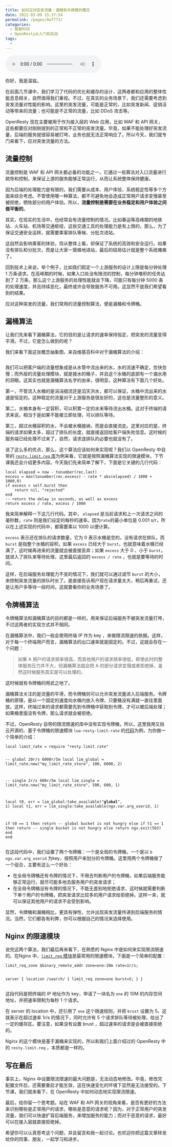 ```yaml
---
title: 如何应对突发流量：漏桶和令牌桶的概念
date: 2022-03-09 15:37:54
permalink: /pages/0af773/
categories:
  - 极客时间
  - OpenResty从入门到实战
tags:
  - 
---
```

<audio title="42.如何应对突发流量：漏桶和令牌桶的概念" src="https://static001.geekbang.org/resource/audio/f7/1e/f75dea29705a1b6124928709c2e9371e.mp3" controls="controls"></audio> 
<p>你好，我是温铭。</p><p>在前面几节课中，我们学习了代码的优化和缓存的设计，这两者都和应用的整体性能息息相关，自然值得我们重视。不过，在真实的业务场景下，我们还需要考虑到突发流量对性能的影响。这里的突发流量，可能是正常的，比如突发新闻、促销活动等带来的流量；也可能是不正常的流量，比如 DDoS 攻击等。</p><p>OpenResty 现在主要被用于作为接入层的 Web 应用，比如 WAF 和 API 网关，这些都要应对刚刚提到的正常和不正常的突发流量。毕竟，如果不能处理好突发流量，后端的服务就很容易被打垮，业务也就无法正常响应了。所以今天，我们就专门来看下，应对突发流量的方法。</p><h2>流量控制</h2><p>流量控制是 WAF 和 API 网关都必备的功能之一，它通过一些算法对入口流量进行疏导和控制，来保证上游的服务能够正常运行，从而让系统整体保持健康。</p><p>因为后端的处理能力是有限的，我们需要从成本、用户体验、系统稳定性等多个方面来综合考虑。不管使用哪一种算法，都不可避免地会造成正常用户请求变慢甚至被拒绝，牺牲部分的用户体验。所以，<strong>流量控制是需要在业务稳定和用户体验之间做平衡的</strong>。</p><p>其实，在现实的生活中，也经常会有流量控制的情况。比如春运等高峰期的地铁站、火车站、机场等交通枢纽，这些交通工具的处理能力是有上限的，那么，为了保证交通安全运转，就需要乘客排队等候、分批次进站。</p><!-- [[[read_end]]] --><p>这自然会影响乘客的体验，但从整体上看，却保证了系统的高效和安全运行。如果没有排队和分批次，而是让大家一窝蜂地进站，最后的结局估计就是整个系统瘫痪了。</p><p>回到技术上来说，举个例子，比如我们假定一个上游服务的设计上限是每分钟处理 1 万条请求。在高峰期的时候，如果入口处没有限流的控制，每分钟堆积的任务达到了 2 万条，那么这个上游服务的处理性能就会下降，可能只有每分钟 5000 条的处理速度，并且持续恶化，最终或许会导致服务不可用。这显然不是我们希望看到的结果。</p><p>应对这种突发的流量，我们常用的流量控制算法，便是漏桶和令牌桶。</p><h2>漏桶算法</h2><p>让我们先来看下漏桶算法，它的目的是让请求的速率保持恒定，把突发的流量变得平滑。不过，它是怎么做到的呢？</p><p>我们来看下面这张概念抽象图，来自维基百科中对于漏桶算法的介绍：</p><p><img src="https://static001.geekbang.org/resource/image/6e/a9/6e36e9d5fff0aa58d8a9b4d34671fba9.jpg" alt=""></p><p>我们可以把客户端的流量想象成是从水管中流出来的水，水的流速不确定，忽快忽慢；而外层的流量处理模块，就是接水的桶子，并且这个水桶的底部有一个漏水用的洞眼。这其实也就是漏桶算法名字的由来，很明显，这种算法有下面几个好处。</p><p>第一，不管流入水桶的是涓涓细流还是滔天洪水，都可以保证，水桶中流出来的水速是恒定的。这种稳定的流量对于上游服务是很友好的，这也是流量整形的意义。</p><p>第二，水桶本身有一定容积，可以积累一定的水来等待流出水桶。这对于终端的请求来说，相当于是如果不能被立即处理，可以排队等待。</p><p>第三，超过水桶容积的水，不会被水桶接纳，而是会直接流走。这里对应的是，终端的请求如果太多，超过了排队的长度，就直接返回给客户端失败信息。这时候的服务端已经处理不过来了，自然，请求连排队的必要也就没有了。</p><p>说了这么多的优点，那么，这个算法应该如何来实现呢？我们以 OpenResty 中自带的 <a href="https://github.com/openresty/lua-resty-limit-traffic/blob/master/lib/resty/limit/req.lua#L73"><code>resty.limit.req</code> 库</a>为例来看，它就是按照漏桶算法实现的限速模块，下节课我还会介绍更多内容。今天我们先来简单了解下，下面是它关键的几行代码：</p><pre><code>local elapsed = now - tonumber(rec.last)
excess = max(tonumber(rec.excess) - rate * abs(elapsed) / 1000 + 1000,0)
if excess &gt; self.burst then
    return nil, &quot;rejected&quot;
end
-- return the delay in seconds, as well as excess
return excess / rate, excess / 1000
</code></pre><p>我来简单解释一下这几行代码。其中， <code>elapsed</code> 是当前请求和上一次请求之间的毫秒数，<code>rate</code> 则是我们设定的每秒的速率。因为<code>rate</code>的最小单位是 0.001 s/r，所以在上述实现的代码中，都需要乘以 1000  以便计算。</p><p><code>excess</code> 表示还在排队的请求数量，它为 0 表示水桶是空的，没有请求在排队，而<code>burst</code> 是指整个水桶的容积。如果 <code>excess</code> 已经大于 <code>burst</code>，也就意味着水桶已经满了，这时候再进来的流量就会被直接丢弃；如果 <code>excess</code> 大于 0 、小于 <code>burst</code>，就进入了排队来等待处理，这里最后返回的 <code>excess / rate</code> ，也就是要等待的时间。</p><p>这样，在后端服务处理能力不变的情况下，我们就可以通过调节 <code>burst</code> 的大小，来控制突发流量的排队时长了。是直接告诉用户现在请求量太大，稍后再重试，还是让用户多等待一段时间，这就要看你的业务场景了。</p><h2>令牌桶算法</h2><p>令牌桶算法和漏桶算法的目的都是一样的，用来保证后端服务不被突发流量打垮，不过这两者的实现方式并不相同。</p><p>在漏桶算法中，我们一般会使用终端 IP 作为 key ，来做限流限速的依据。这样，对于每一个终端用户而言，漏桶算法的出口速率就是固定的。不过，这就会存在一个问题：</p><blockquote>
<p>如果 A 用户的请求频率很高，而其他用户的请求频率很低，即使此时的整体服务压力并不大，但漏桶算法就会把 A 的部分请求变慢或者拒绝掉，虽然这时候服务其实是可以处理的。</p>
</blockquote><p>这时候就有令牌桶的用武之地了。</p><p>漏桶算法关注的是流量的平滑，而令牌桶则可以允许突发流量进入后端服务。令牌桶的原理，是以一个固定的速度向水桶内放入令牌，只要桶没有满就一直往里面放。这样，终端过来的请求都需要先到令牌桶中获取到令牌，才可以被后端处理；如果桶里面没有令牌，那么请求就会被拒绝。</p><p>不过，OpenResty 自带的限流限速的库中没有实现令牌桶，所以，这里我用又拍云开源的、基于令牌桶的限速模块 <code>lua-resty-limit-rate</code>  的<a href="https://github.com/upyun/lua-resty-limit-rate">代码</a>为例，为你做一个简单的介绍：</p><pre><code>local limit_rate = require &quot;resty.limit.rate&quot;

-- global 20r/s 6000r/5m
local lim_global = limit_rate.new(&quot;my_limit_rate_store&quot;, 100, 6000, 2)

-- single 2r/s 600r/5m
local lim_single = limit_rate.new(&quot;my_limit_rate_store&quot;, 500, 600, 1)

local t0, err = lim_global:take_available(&quot;__global__&quot;, 1)
local t1, err = lim_single:take_available(ngx.var.arg_userid, 1)

if t0 == 1 then
    return -- global bucket is not hungry
else
    if t1 == 1 then
        return -- single bucket is not hungry
    else
        return ngx.exit(503)
    end
end
</code></pre><p>在这段代码中，我们设置了两个令牌桶：一个是全局的令牌桶，一个是以 <code>b ngx.var.arg_userid</code> 为key，按照用户来划分的令牌桶。这里用两个令牌桶做了一个组合，主要有这么一个好处：</p><ul>
<li>在全局令牌桶还有令牌的情况下，不用去判断用户的令牌桶，如果后端服务能够正常运行，就尽可能多地去服务用户的突发请求；</li>
<li>在全局令牌桶没有令牌的情况下，不能无差别地拒绝请求，这时候就需要判断下单个用户的令牌桶，把突发请求比较多的用户请求给拒绝掉。这样一来，就可以保证其他用户的请求不会受到影响。</li>
</ul><p>显然，令牌桶和漏桶相比，更具有弹性，允许出现突发流量传递到后端服务的情况。当然，它们都各有利弊，你可以根据自己的情况来选择使用。</p><h2>Nginx 的限速模块</h2><p>说完这两个算法，我们最后再来看下，在熟悉的 Nginx 中是如何来实现限流限速的。在Nginx 中，<a href="http://nginx.org/en/docs/http/ngx_http_limit_req_module.html"><code>limit_req</code> 模块</a>是最常用的限速模块，下面是一个简单的配置：</p><pre><code>limit_req_zone $binary_remote_addr zone=one:10m rate=1r/s;

server {
    location /search/ {
        limit_req zone=one burst=5;
    }
}
</code></pre><p>这段代码是把终端的 IP 地址作为 key，申请了一块名为 <code>one</code> 的 10M 的内存空间地址，并把速率限制为每秒 1 个请求。</p><p>在 server 的 location 中，还引用了 <code>one</code> 这个限速规则，并把 <code>brust</code> 设置为 5。这就表示在超过速率 1r/s 的情况下，同时允许有 5 个请求排队等待被处理，给出了一定的缓存区。要注意，如果没有设置 brust ，超过速率的请求是会被直接拒绝的。</p><p>Nginx 的这个模块是基于漏桶来实现的，所以和我们上面介绍过的 OpenResty 中的 <code>resty.limit.req</code> ，本质都是一样的。</p><h2>写在最后</h2><p>事实上，Nginx 中设置限流限速的最大问题是，无法动态地修改。毕竟，修改完配置文件后，还需要重启才能生效，这在快速变化的环境下显然是无法接受的。下节课，我们就来看下，在 OpenResty 中如何动态地实现限流限速。</p><p>最后，给你留一个思考题。站在 WAF 和 API 网关的视角来看，是否有更好的方法来识别哪些是正常用户的请求，哪些是恶意的请求呢？因为，对于正常用户的突发流量，我们可以快速扩容后端服务，来增加服务的能力；而对于恶意的请求，最好可以在接入层就直接拒绝掉。</p><p>希望你可以认真思考这个问题，并且留言和我一起讨论。也欢迎你把这篇文章转发给你的同事、朋友，一起学习和进步。</p><p></p>